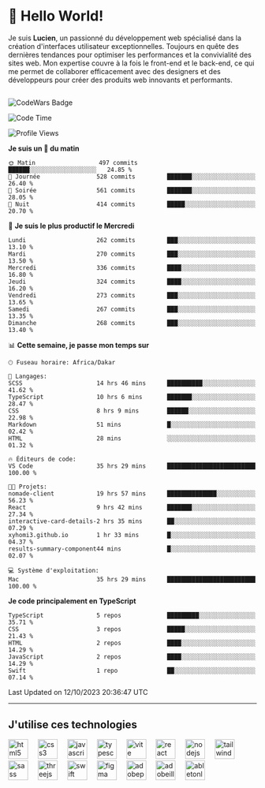 # 👋 Hello World!

Je suis **Lucien**, un passionné du développement web spécialisé dans la création d'interfaces utilisateur exceptionnelles. Toujours en quête des dernières tendances pour optimiser les performances et la convivialité des sites web. Mon expertise couvre à la fois le front-end et le back-end, ce qui me permet de collaborer efficacement avec des designers et des développeurs pour créer des produits web innovants et performants.

##

![CodeWars Badge](https://www.codewars.com/users/xyhomi3/badges/small)

<!--START_SECTION:waka-->
![Code Time](http://img.shields.io/badge/Code%20Time-109%20hrs%2038%20mins-blue)

![Profile Views](http://img.shields.io/badge/Vues%20du%20profil-21-blue)

**Je suis un 🐤 du matin** 

```text
🌞 Matin                  497 commits         ██████░░░░░░░░░░░░░░░░░░░   24.85 % 
🌆 Journée                528 commits         ███████░░░░░░░░░░░░░░░░░░   26.40 % 
🌃 Soirée                 561 commits         ███████░░░░░░░░░░░░░░░░░░   28.05 % 
🌙 Nuit                   414 commits         █████░░░░░░░░░░░░░░░░░░░░   20.70 % 
```
📅 **Je suis le plus productif le Mercredi** 

```text
Lundi                    262 commits         ███░░░░░░░░░░░░░░░░░░░░░░   13.10 % 
Mardi                    270 commits         ███░░░░░░░░░░░░░░░░░░░░░░   13.50 % 
Mercredi                 336 commits         ████░░░░░░░░░░░░░░░░░░░░░   16.80 % 
Jeudi                    324 commits         ████░░░░░░░░░░░░░░░░░░░░░   16.20 % 
Vendredi                 273 commits         ███░░░░░░░░░░░░░░░░░░░░░░   13.65 % 
Samedi                   267 commits         ███░░░░░░░░░░░░░░░░░░░░░░   13.35 % 
Dimanche                 268 commits         ███░░░░░░░░░░░░░░░░░░░░░░   13.40 % 
```


📊 **Cette semaine, je passe mon temps sur** 

```text
🕑︎ Fuseau horaire: Africa/Dakar

💬 Langages: 
SCSS                     14 hrs 46 mins      ██████████░░░░░░░░░░░░░░░   41.62 % 
TypeScript               10 hrs 6 mins       ███████░░░░░░░░░░░░░░░░░░   28.47 % 
CSS                      8 hrs 9 mins        ██████░░░░░░░░░░░░░░░░░░░   22.98 % 
Markdown                 51 mins             █░░░░░░░░░░░░░░░░░░░░░░░░   02.42 % 
HTML                     28 mins             ░░░░░░░░░░░░░░░░░░░░░░░░░   01.32 % 

🔥 Éditeurs de code: 
VS Code                  35 hrs 29 mins      █████████████████████████   100.00 % 

🐱‍💻 Projets: 
nomade-client            19 hrs 57 mins      ██████████████░░░░░░░░░░░   56.23 % 
React                    9 hrs 42 mins       ███████░░░░░░░░░░░░░░░░░░   27.34 % 
interactive-card-details-2 hrs 35 mins       ██░░░░░░░░░░░░░░░░░░░░░░░   07.29 % 
xyhomi3.github.io        1 hr 33 mins        █░░░░░░░░░░░░░░░░░░░░░░░░   04.37 % 
results-summary-component44 mins             █░░░░░░░░░░░░░░░░░░░░░░░░   02.07 % 

💻 Système d'exploitation: 
Mac                      35 hrs 29 mins      █████████████████████████   100.00 % 
```

**Je code principalement en TypeScript** 

```text
TypeScript               5 repos             █████████░░░░░░░░░░░░░░░░   35.71 % 
CSS                      3 repos             █████░░░░░░░░░░░░░░░░░░░░   21.43 % 
HTML                     2 repos             ████░░░░░░░░░░░░░░░░░░░░░   14.29 % 
JavaScript               2 repos             ████░░░░░░░░░░░░░░░░░░░░░   14.29 % 
Swift                    1 repo              ██░░░░░░░░░░░░░░░░░░░░░░░   07.14 % 
```




 Last Updated on 12/10/2023 20:36:47 UTC
<!--END_SECTION:waka-->
---

## J'utilise ces technologies

<div align="left">
  <img src="https://skillicons.dev/icons?i=html" height="40" alt="html5 logo"  />
  <img width="12" />
  <img src="https://skillicons.dev/icons?i=css" height="40" alt="css3 logo"  />
  <img width="12" />
  <img src="https://skillicons.dev/icons?i=js" height="40" alt="javascript logo"  />
  <img width="12" />
  <img src="https://skillicons.dev/icons?i=ts" height="40" alt="typescript logo"  />
  <img width="12" />
  <img src="https://skillicons.dev/icons?i=vite" height="40" alt="vite logo"  />
  <img width="12" />
  <img src="https://skillicons.dev/icons?i=react" height="40" alt="react logo"  />
  <img width="12" />
  <img src="https://cdn.jsdelivr.net/gh/devicons/devicon/icons/nodejs/nodejs-original.svg" height="40" alt="nodejs logo"  />
  <img width="12" />
  <img src="https://skillicons.dev/icons?i=tailwind" height="40" alt="tailwindcss logo"  />
  <img width="12" />
  <img src="https://skillicons.dev/icons?i=sass" height="40" alt="sass logo"  />
  <img width="12" />
  <img src="https://skillicons.dev/icons?i=threejs" height="40" alt="threejs logo"  />
  <img width="12" />
  <img src="https://skillicons.dev/icons?i=swift" height="40" alt="swift logo"  />
  <img width="12" />
  <img src="https://skillicons.dev/icons?i=figma" height="40" alt="figma logo"  />
  <img width="12" />
  <img src="https://skillicons.dev/icons?i=ps" height="40" alt="adobephotoshop logo"  />
  <img width="12" />
  <img src="https://skillicons.dev/icons?i=ai" height="40" alt="adobeillustrator logo"  />
  <img width="12" />
  <img src="https://skillicons.dev/icons?i=ableton" height="40" alt="abletonlive logo"  />
</div>



